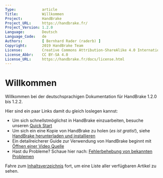 ```yaml
---
Type:            article
Title:           Willkommen
Project:         HandBrake
Project_URL:     https://handbrake.fr/
Project_Version: 1.2.0
Language:        Deutsch
Language_Code:   de
Authors:         [ Bernhard Rader (raderb) ]
Copyright:       2019 HandBrake Team
License:         Creative Commons Attribution-ShareAlike 4.0 International
License_Abbr:    CC BY-SA 4.0
License_URL:     https://handbrake.fr/docs/license.html
---
```


Willkommen
=======

Willkommen bei der deutschsprachigen Dokumentation für HandBrake 1.2.0 bis 1.2.2.

Hier sind ein paar Links damit du gleich loslegen kannst:

- Um sich schnellstmöglichst in HandBrake einzuarbeiten, besuche unseren [Quick Start](introduction/quick-start.html)
- Um sich ein eine Kopie von HandBrake zu holen (*es ist gratis!*), siehe [HandBrake herunterladen und installieren](get-handbrake/download-and-install.html)
- Ein detailreicherer Guide zur Verwendung von HandBrake beginnt mit [Öffnen einer Video Quelle](workflow/open-video-source.html)
- Hast du Probleme? Schaue hier nach: [Fehlerbehebung von bekannten Problemen](help/troubleshooting-common-issues.html)

Fahre zum [Inhaltsverzeichnis](table-of-contents.html) fort, um eine Liste aller verfügbaren Artikel zu sehen.
